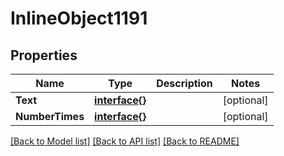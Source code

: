 # InlineObject1191

## Properties

Name | Type | Description | Notes
------------ | ------------- | ------------- | -------------
**Text** | [**interface{}**](.md) |  | [optional] 
**NumberTimes** | [**interface{}**](.md) |  | [optional] 

[[Back to Model list]](../README.md#documentation-for-models) [[Back to API list]](../README.md#documentation-for-api-endpoints) [[Back to README]](../README.md)


